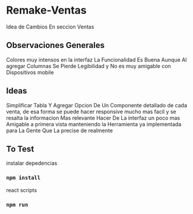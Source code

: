 # Remake-Ventas

Idea de Cambios En seccion Ventas

## Observaciones Generales

Colores muy intensos en la interfaz
La Funcionalidad Es Buena Aunque Al agregar Columnas Se Pierde Legibilidad y No es muy amigable con Dispositivos mobile

## Ideas
Simplificar Tabla Y Agregar Opcion De Un Componente detallado de cada venta, de esa forma se puede hacer responsive mucho mas facil y se resalta la informacion Mas relevante 
Hacer De La interfaz un poco mas Amigable a primera vista manteniendo la Herramienta ya implementada para La Gente Que La precise de realmente 

## To Test

instalar depedencias 
### `npm install`

react scripts
### `npm run`
